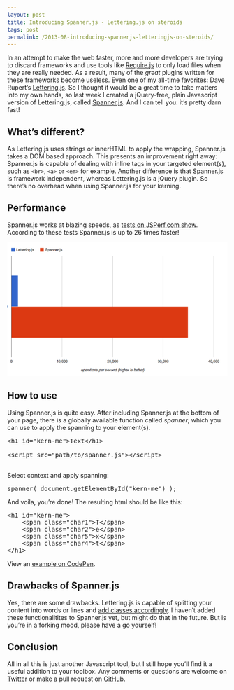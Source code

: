 ```yaml
---
layout: post
title: Introducing Spanner.js - Lettering.js on steroids
tags: post
permalink: /2013-08-introducing-spannerjs-letteringjs-on-steroids/
---
```


In an attempt to make the web faster, more and more developers are trying to discard frameworks and use tools like [Require.js](http://requirejs.org/) to only load files when they are really needed. As a result, many of the _great_ plugins written for these frameworks become useless. Even one of my all-time favorites: Dave Rupert’s [Lettering.js](http://letteringjs.com/). So I thought it would be a great time to take matters into my own hands, so last week I created a jQuery-free, plain Javascript version of Lettering.js, called [Spanner.js](https://github.com/bartveneman/Spanner.js). And I can tell you: it’s pretty darn fast!

## What’s different?

As Lettering.js uses strings or innerHTML to apply the wrapping, Spanner.js takes a DOM based approach. This presents an improvement right away: Spanner.js is capable of dealing with inline tags in your targeted element(s), such as `<br>`, `<a>` or `<em>` for example.
Another difference is that Spanner.js is framework independent, whereas Lettering.js is a jQuery plugin. So there’s no overhead when using Spanner.js for your kerning.

## Performance

Spanner.js works at blazing speeds, as [tests on JSPerf.com show](http://jsperf.com/my-lettering-vs-jquery-lettering/6). According to these tests Spanner.js is up to 26 times faster!

![Figure showing perfomance differences between Spanner.js and Lettering.js](/img/2013-08-03-jsperf-lettering-vs-spanner.png)

## How to use

Using Spanner.js is quite easy. After including Spanner.js at the bottom of your page, there is a globally available function called _spanner_, which you can use to apply the spanning to your element(s).

<pre>
&lt;h1 id="kern-me">Text&lt;/h1>
<!-- lots of other stuff here -->
&lt;script src="path/to/spanner.js">&lt;/script>

</pre>

Select context and apply spanning:

<pre>
spanner( document.getElementById("kern-me") );
</pre>

And voila, you’re done! The resulting html should be like this:

<pre>
&lt;h1 id="kern-me">
    &lt;span class="char1">T&lt;/span>
    &lt;span class="char2">e&lt;/span>
    &lt;span class="char5">x&lt;/span>
    &lt;span class="char4">t&lt;/span>
&lt;/h1>
</pre>

View an [example on CodePen](http://codepen.io/bartveneman/pen/FjJmy).

## Drawbacks of Spanner.js

Yes, there are some drawbacks. Lettering.js is capable of splitting your content into words or lines and [add classes accordingly](https://github.com/davatron5000/Lettering.js/wiki). I haven’t added these functionalitites to Spanner.js yet, but might do that in the future. But is you’re in a forking mood, please have a go yourself!

## Conclusion

All in all this is just another Javascript tool, but I still hope you’ll find it a useful addition to your toolbox. Any comments or questions are welcome on [Twitter](http://twitter.com/bartveneman) or make a pull request on [GitHub](https://github.com/bartveneman/Spanner.js).
